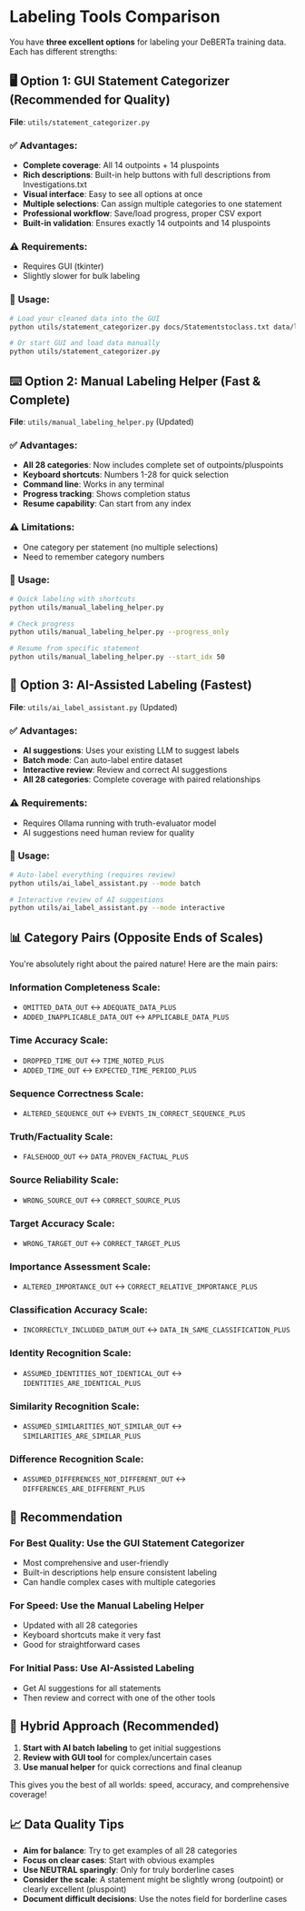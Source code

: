 # Labeling Tools Comparison

You have **three excellent options** for labeling your DeBERTa training data. Each has different strengths:

## 🖥️ **Option 1: GUI Statement Categorizer (Recommended for Quality)**
**File**: `utils/statement_categorizer.py`

### ✅ **Advantages**:
- **Complete coverage**: All 14 outpoints + 14 pluspoints
- **Rich descriptions**: Built-in help buttons with full descriptions from Investigations.txt
- **Visual interface**: Easy to see all options at once
- **Multiple selections**: Can assign multiple categories to one statement
- **Professional workflow**: Save/load progress, proper CSV export
- **Built-in validation**: Ensures exactly 14 outpoints and 14 pluspoints

### ⚠️ **Requirements**:
- Requires GUI (tkinter)
- Slightly slower for bulk labeling

### 🚀 **Usage**:
```bash
# Load your cleaned data into the GUI
python utils/statement_categorizer.py docs/Statementstoclass.txt data/labeled_statements.csv

# Or start GUI and load data manually
python utils/statement_categorizer.py
```

## ⌨️ **Option 2: Manual Labeling Helper (Fast & Complete)**
**File**: `utils/manual_labeling_helper.py` (Updated)

### ✅ **Advantages**:
- **All 28 categories**: Now includes complete set of outpoints/pluspoints
- **Keyboard shortcuts**: Numbers 1-28 for quick selection
- **Command line**: Works in any terminal
- **Progress tracking**: Shows completion status
- **Resume capability**: Can start from any index

### ⚠️ **Limitations**:
- One category per statement (no multiple selections)
- Need to remember category numbers

### 🚀 **Usage**:
```bash
# Quick labeling with shortcuts
python utils/manual_labeling_helper.py

# Check progress
python utils/manual_labeling_helper.py --progress_only

# Resume from specific statement
python utils/manual_labeling_helper.py --start_idx 50
```

## 🤖 **Option 3: AI-Assisted Labeling (Fastest)**
**File**: `utils/ai_label_assistant.py` (Updated)

### ✅ **Advantages**:
- **AI suggestions**: Uses your existing LLM to suggest labels
- **Batch mode**: Can auto-label entire dataset
- **Interactive review**: Review and correct AI suggestions
- **All 28 categories**: Complete coverage with paired relationships

### ⚠️ **Requirements**:
- Requires Ollama running with truth-evaluator model
- AI suggestions need human review for quality

### 🚀 **Usage**:
```bash
# Auto-label everything (requires review)
python utils/ai_label_assistant.py --mode batch

# Interactive review of AI suggestions
python utils/ai_label_assistant.py --mode interactive
```

## 📊 **Category Pairs (Opposite Ends of Scales)**

You're absolutely right about the paired nature! Here are the main pairs:

### **Information Completeness Scale**:
- `OMITTED_DATA_OUT` ↔ `ADEQUATE_DATA_PLUS`
- `ADDED_INAPPLICABLE_DATA_OUT` ↔ `APPLICABLE_DATA_PLUS`

### **Time Accuracy Scale**:
- `DROPPED_TIME_OUT` ↔ `TIME_NOTED_PLUS`
- `ADDED_TIME_OUT` ↔ `EXPECTED_TIME_PERIOD_PLUS`

### **Sequence Correctness Scale**:
- `ALTERED_SEQUENCE_OUT` ↔ `EVENTS_IN_CORRECT_SEQUENCE_PLUS`

### **Truth/Factuality Scale**:
- `FALSEHOOD_OUT` ↔ `DATA_PROVEN_FACTUAL_PLUS`

### **Source Reliability Scale**:
- `WRONG_SOURCE_OUT` ↔ `CORRECT_SOURCE_PLUS`

### **Target Accuracy Scale**:
- `WRONG_TARGET_OUT` ↔ `CORRECT_TARGET_PLUS`

### **Importance Assessment Scale**:
- `ALTERED_IMPORTANCE_OUT` ↔ `CORRECT_RELATIVE_IMPORTANCE_PLUS`

### **Classification Accuracy Scale**:
- `INCORRECTLY_INCLUDED_DATUM_OUT` ↔ `DATA_IN_SAME_CLASSIFICATION_PLUS`

### **Identity Recognition Scale**:
- `ASSUMED_IDENTITIES_NOT_IDENTICAL_OUT` ↔ `IDENTITIES_ARE_IDENTICAL_PLUS`

### **Similarity Recognition Scale**:
- `ASSUMED_SIMILARITIES_NOT_SIMILAR_OUT` ↔ `SIMILARITIES_ARE_SIMILAR_PLUS`

### **Difference Recognition Scale**:
- `ASSUMED_DIFFERENCES_NOT_DIFFERENT_OUT` ↔ `DIFFERENCES_ARE_DIFFERENT_PLUS`

## 🎯 **Recommendation**

### **For Best Quality**: Use the **GUI Statement Categorizer**
- Most comprehensive and user-friendly
- Built-in descriptions help ensure consistent labeling
- Can handle complex cases with multiple categories

### **For Speed**: Use the **Manual Labeling Helper**
- Updated with all 28 categories
- Keyboard shortcuts make it very fast
- Good for straightforward cases

### **For Initial Pass**: Use **AI-Assisted Labeling**
- Get AI suggestions for all statements
- Then review and correct with one of the other tools

## 🔄 **Hybrid Approach (Recommended)**

1. **Start with AI batch labeling** to get initial suggestions
2. **Review with GUI tool** for complex/uncertain cases
3. **Use manual helper** for quick corrections and final cleanup

This gives you the best of all worlds: speed, accuracy, and comprehensive coverage!

## 📈 **Data Quality Tips**

- **Aim for balance**: Try to get examples of all 28 categories
- **Focus on clear cases**: Start with obvious examples
- **Use NEUTRAL sparingly**: Only for truly borderline cases
- **Consider the scale**: A statement might be slightly wrong (outpoint) or clearly excellent (pluspoint)
- **Document difficult decisions**: Use the notes field for borderline cases
